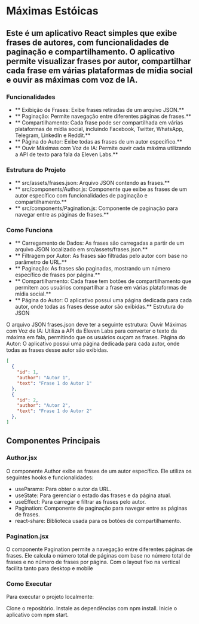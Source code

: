 # Máximas Estóicas

## Este é um aplicativo React simples que exibe frases de autores, com funcionalidades de paginação e compartilhamento. O aplicativo permite visualizar frases por autor, compartilhar cada frase em várias plataformas de mídia social e ouvir as máximas com voz de IA.

### Funcionalidades
 - ** Exibição de Frases: Exibe frases retiradas de um arquivo JSON.** 
 - ** Paginação: Permite navegação entre diferentes páginas de frases.** 
 - ** Compartilhamento: Cada frase pode ser compartilhada em várias plataformas de mídia social, incluindo Facebook, Twitter, WhatsApp, Telegram, LinkedIn e Reddit.** 
 - ** Página do Autor: Exibe todas as frases de um autor específico.** 
 - ** Ouvir Máximas com Voz de IA: Permite ouvir cada máxima utilizando a API de texto para fala da Eleven Labs.** 

### Estrutura do Projeto
 - ** src/assets/frases.json: Arquivo JSON contendo as frases.**
 - ** src/components/Author.js: Componente que exibe as frases de um autor específico com funcionalidades de paginação e compartilhamento.**
 - ** src/components/Pagination.js: Componente de paginação para navegar entre as páginas de frases.**

### Como Funciona
 - ** Carregamento de Dados: As frases são carregadas a partir de um arquivo JSON localizado em src/assets/frases.json.**
 - ** Filtragem por Autor: As frases são filtradas pelo autor com base no parâmetro de URL.**
 - ** Paginação: As frases são paginadas, mostrando um número específico de frases por página.**
 - ** Compartilhamento: Cada frase tem botões de compartilhamento que permitem aos usuários compartilhar a frase em várias plataformas de mídia social.**
 - ** Página do Autor: O aplicativo possui uma página dedicada para cada autor, onde todas as frases desse autor são exibidas.**
Estrutura do JSON

O arquivo JSON frases.json deve ter a seguinte estrutura:
Ouvir Máximas com Voz de IA: Utiliza a API da Eleven Labs para converter o texto da máxima em fala, permitindo que os usuários ouçam as frases.
Página do Autor: O aplicativo possui uma página dedicada para cada autor, onde todas as frases desse autor são exibidas.
```json
[
  {
    "id": 1,
    "author": "Autor 1",
    "text": "Frase 1 do Autor 1"
  },
  {
    "id": 2,
    "author": "Autor 2",
    "text": "Frase 1 do Autor 2"
  },
]
```
## Componentes Principais
### Author.jsx
O componente Author exibe as frases de um autor específico. Ele utiliza os seguintes hooks e funcionalidades:

 - useParams: Para obter o autor da URL.
 - useState: Para gerenciar o estado das frases e da página atual.
 - useEffect: Para carregar e filtrar as frases pelo autor.
 - Pagination: Componente de paginação para navegar entre as páginas de frases.
 - react-share: Biblioteca usada para os botões de compartilhamento.

### Pagination.jsx
O componente Pagination permite a navegação entre diferentes páginas de frases. 
Ele calcula o número total de páginas com base no número total de frases e no número de frases por página.
Com o layout fixo na vertical facilita tanto para desktop e mobile

### Como Executar
Para executar o projeto localmente:

Clone o repositório.
Instale as dependências com npm install.
Inicie o aplicativo com npm start.
